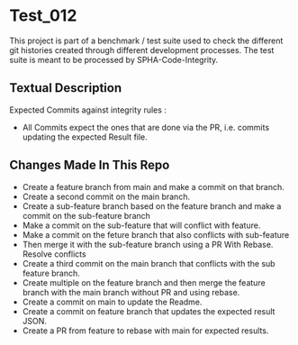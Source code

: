 # Test_012
This project is part of a benchmark / test suite used to check the different git histories created through different development processes. The test suite is meant to be processed by SPHA-Code-Integrity.

## Textual Description
Expected Commits against integrity rules :
* All Commits expect the ones that are done via the PR, i.e. commits updating the expected Result file.

## Changes Made In This Repo

* Create a feature branch from main and make a commit on that branch.
* Create a second commit on the main branch.
* Create a sub-feature branch based on the feature branch and make a commit on the sub-feature branch
* Make a commit on the sub-feature that will conflict with feature.
* Make a commit on the feture branch that also conflicts with sub-feature
* Then merge it with the sub-feature branch using a PR With Rebase. Resolve conflicts
* Create a third commit on the main branch that conflicts with the sub feature branch.
* Create multiple on the feature branch and then  merge the feature branch with the main branch without PR and using rebase.
* Create a commit on main to update the Readme.
* Create a commit on feature branch that updates the expected result JSON.
* Create a PR from feature to rebase with main for expected results.
